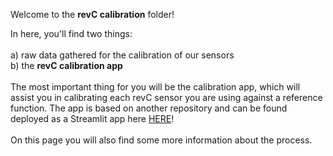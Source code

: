 Welcome to the **revC calibration** folder!

In here, you'll find two things:<br>
<br>
a) raw data gathered for the calibration of our sensors<br>
b) the **revC calibration app**
<br>
<br>
The most important thing for you will be the calibration app, which will assist you in calibrating each revC sensor you are using against a reference function.
The app is based on another repository and can be found deployed as a Streamlit app here [HERE](https://t-kramer-revc-calibration-tool-main-mtgpng.streamlit.app)!
<br>
<br>
On this page you will also find some more information about the process.
